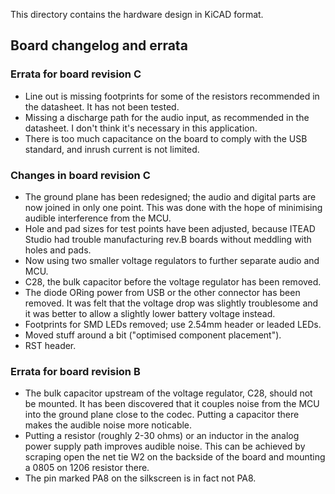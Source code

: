 This directory contains the hardware design in KiCAD format.

Board changelog and errata
--------------------------

### Errata for board revision C

- Line out is missing footprints for some of the resistors recommended
  in the datasheet. It has not been tested.
- Missing a discharge path for the audio input, as recommended in the
  datasheet. I don't think it's necessary in this application.
- There is too much capacitance on the board to comply with the USB
  standard, and inrush current is not limited.

### Changes in board revision C

- The ground plane has been redesigned; the audio and digital parts
  are now joined in only one point. This was done with the hope of
  minimising audible interference from the MCU.
- Hole and pad sizes for test points have been adjusted, because ITEAD
  Studio had trouble manufacturing rev.B boards without meddling with
  holes and pads.
- Now using two smaller voltage regulators to further separate audio
  and MCU.
- C28, the bulk capacitor before the voltage regulator has been
  removed.
- The diode ORing power from USB or the other connector has been
  removed. It was felt that the voltage drop was slightly troublesome
  and it was better to allow a slightly lower battery voltage instead.
- Footprints for SMD LEDs removed; use 2.54mm header or leaded LEDs.
- Moved stuff around a bit ("optimised component placement").
- RST header.

### Errata for board revision B

- The bulk capacitor upstream of the voltage regulator, C28, should
  not be mounted. It has been discovered that it couples noise from
  the MCU into the ground plane close to the codec. Putting a
  capacitor there makes the audible noise more noticable.
- Putting a resistor (roughly 2-30 ohms) or an inductor in the analog
  power supply path improves audible noise. This can be achieved by
  scraping open the net tie W2 on the backside of the board and
  mounting a 0805 on 1206 resistor there.
- The pin marked PA8 on the silkscreen is in fact not PA8.
